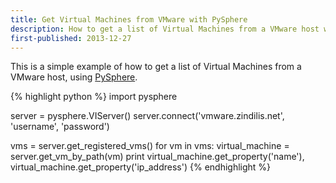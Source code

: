 ```yaml
---
title: Get Virtual Machines from VMware with PySphere
description: How to get a list of Virtual Machines from a VMware host with PySphere
first-published: 2013-12-27
---
```


This is a simple example of how to get a list of Virtual Machines from 
a VMware host, using [PySphere](/posts/pysphere/).

{% highlight python %}
import pysphere

server = pysphere.VIServer()
server.connect('vmware.zindilis.net', 'username', 'password')

vms = server.get_registered_vms()
for vm in vms:
	virtual_machine = server.get_vm_by_path(vm)
	print virtual_machine.get_property('name'), virtual_machine.get_property('ip_address')
{% endhighlight %}
